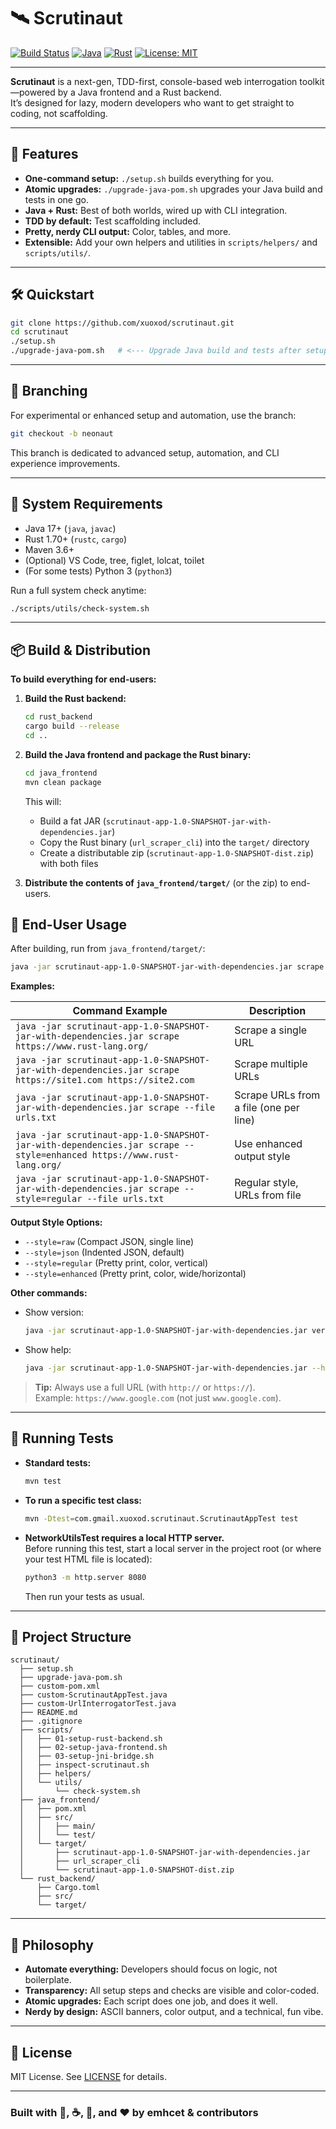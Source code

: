 # 🛰️ Scrutinaut

[![Build Status](https://img.shields.io/badge/build-automated-brightgreen)](./setup.sh)
[![Java](https://img.shields.io/badge/Java-17%2B-orange)](https://adoptium.net/)
[![Rust](https://img.shields.io/badge/Rust-1.70%2B-blue)](https://www.rust-lang.org/)
[![License: MIT](https://img.shields.io/badge/License-MIT-yellow.svg)](LICENSE)

---

**Scrutinaut** is a next-gen, TDD-first, console-based web interrogation toolkit—powered by a Java frontend and a Rust backend.  
It’s designed for lazy, modern developers who want to get straight to coding, not scaffolding.

---

## 🚀 Features

- **One-command setup:** `./setup.sh` builds everything for you.
- **Atomic upgrades:** `./upgrade-java-pom.sh` upgrades your Java build and tests in one go.
- **Java + Rust:** Best of both worlds, wired up with CLI integration.
- **TDD by default:** Test scaffolding included.
- **Pretty, nerdy CLI output:** Color, tables, and more.
- **Extensible:** Add your own helpers and utilities in `scripts/helpers/` and `scripts/utils/`.

---

## 🛠️ Quickstart

```sh
git clone https://github.com/xuoxod/scrutinaut.git
cd scrutinaut
./setup.sh
./upgrade-java-pom.sh   # <--- Upgrade Java build and tests after setup
```

---

## 🌱 Branching

For experimental or enhanced setup and automation, use the branch:

```sh
git checkout -b neonaut
```

This branch is dedicated to advanced setup, automation, and CLI experience improvements.

---

## 🧪 System Requirements

- Java 17+ (`java`, `javac`)
- Rust 1.70+ (`rustc`, `cargo`)
- Maven 3.6+
- (Optional) VS Code, tree, figlet, lolcat, toilet
- (For some tests) Python 3 (`python3`)

Run a full system check anytime:

```sh
./scripts/utils/check-system.sh
```

---

## 📦 Build & Distribution

**To build everything for end-users:**

1. **Build the Rust backend:**

    ```sh
    cd rust_backend
    cargo build --release
    cd ..
    ```

2. **Build the Java frontend and package the Rust binary:**

    ```sh
    cd java_frontend
    mvn clean package
    ```

    This will:
    - Build a fat JAR (`scrutinaut-app-1.0-SNAPSHOT-jar-with-dependencies.jar`)
    - Copy the Rust binary (`url_scraper_cli`) into the `target/` directory
    - Create a distributable zip (`scrutinaut-app-1.0-SNAPSHOT-dist.zip`) with both files

3. **Distribute the contents of `java_frontend/target/`** (or the zip) to end-users.


## 🚀 End-User Usage

After building, run from `java_frontend/target/`:

```sh
java -jar scrutinaut-app-1.0-SNAPSHOT-jar-with-dependencies.jar scrape <url1> [<url2> ...]
```

**Examples:**

| Command Example | Description |
|-----------------|-------------|
| `java -jar scrutinaut-app-1.0-SNAPSHOT-jar-with-dependencies.jar scrape https://www.rust-lang.org/` | Scrape a single URL |
| `java -jar scrutinaut-app-1.0-SNAPSHOT-jar-with-dependencies.jar scrape https://site1.com https://site2.com` | Scrape multiple URLs |
| `java -jar scrutinaut-app-1.0-SNAPSHOT-jar-with-dependencies.jar scrape --file urls.txt` | Scrape URLs from a file (one per line) |
| `java -jar scrutinaut-app-1.0-SNAPSHOT-jar-with-dependencies.jar scrape --style=enhanced https://www.rust-lang.org/` | Use enhanced output style |
| `java -jar scrutinaut-app-1.0-SNAPSHOT-jar-with-dependencies.jar scrape --style=regular --file urls.txt` | Regular style, URLs from file |

**Output Style Options:**

- `--style=raw`      (Compact JSON, single line)
- `--style=json`     (Indented JSON, default)
- `--style=regular`  (Pretty print, color, vertical)
- `--style=enhanced` (Pretty print, color, wide/horizontal)

**Other commands:**

- Show version:

  ```sh
  java -jar scrutinaut-app-1.0-SNAPSHOT-jar-with-dependencies.jar version
  ```

- Show help:  

  ```sh
  java -jar scrutinaut-app-1.0-SNAPSHOT-jar-with-dependencies.jar --help
  ```

> **Tip:** Always use a full URL (with `http://` or `https://`).  
> Example: `https://www.google.com` (not just `www.google.com`).

---

## 🧪 Running Tests

- **Standard tests:**  

  ```sh
  mvn test
  ```

- **To run a specific test class:**  

  ```sh
  mvn -Dtest=com.gmail.xuoxod.scrutinaut.ScrutinautAppTest test
  ```

- **NetworkUtilsTest requires a local HTTP server.**  
  Before running this test, start a local server in the project root (or where your test HTML file is located):

  ```sh
  python3 -m http.server 8080
  ```

  Then run your tests as usual.

---

## 📂 Project Structure

```plaintext
scrutinaut/
  ├── setup.sh
  ├── upgrade-java-pom.sh
  ├── custom-pom.xml
  ├── custom-ScrutinautAppTest.java
  ├── custom-UrlInterrogatorTest.java
  ├── README.md
  ├── .gitignore
  ├── scripts/
  │   ├── 01-setup-rust-backend.sh
  │   ├── 02-setup-java-frontend.sh
  │   ├── 03-setup-jni-bridge.sh
  │   ├── inspect-scrutinaut.sh
  │   ├── helpers/
  │   └── utils/
  │       └── check-system.sh
  ├── java_frontend/
  │   ├── pom.xml
  │   ├── src/
  │   │   ├── main/
  │   │   └── test/
  │   └── target/
  │       ├── scrutinaut-app-1.0-SNAPSHOT-jar-with-dependencies.jar
  │       ├── url_scraper_cli
  │       └── scrutinaut-app-1.0-SNAPSHOT-dist.zip
  └── rust_backend/
      ├── Cargo.toml
      ├── src/
      └── target/
```

---

## 🤖 Philosophy

- **Automate everything:** Developers should focus on logic, not boilerplate.
- **Transparency:** All setup steps and checks are visible and color-coded.
- **Atomic upgrades:** Each script does one job, and does it well.
- **Nerdy by design:** ASCII banners, color output, and a technical, fun vibe.

---

## 📝 License

MIT License. See [LICENSE](LICENSE) for details.

---

### **Built with 🚀, ☕, 🦀, and ❤️ by emhcet & contributors**